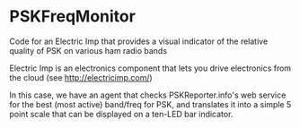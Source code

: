 # PSKFreqMonitor
Code for an Electric Imp that provides a visual indicator of the relative quality of PSK on various ham radio bands

Electric Imp is an electronics component that lets you drive electronics from the cloud (see http://electricimp.com/)

In this case, we have an agent that checks PSKReporter.info's web service for the best (most active) band/freq for PSK, and translates it into a simple 5 point scale that can be displayed on a ten-LED bar indicator.
